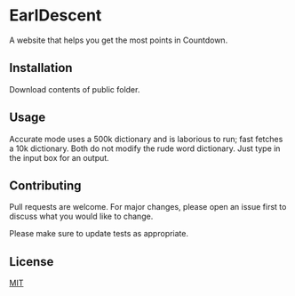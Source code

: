 # EarlDescent
A website that helps you get the most points in Countdown.

## Installation

Download contents of public folder.

## Usage

Accurate mode uses a 500k dictionary and is laborious to run; fast fetches a 10k dictionary. Both do not modify the rude word dictionary.
Just type in the input box for an output.

## Contributing
Pull requests are welcome. For major changes, please open an issue first to discuss what you would like to change.

Please make sure to update tests as appropriate.

## License
[MIT](https://choosealicense.com/licenses/mit/)
